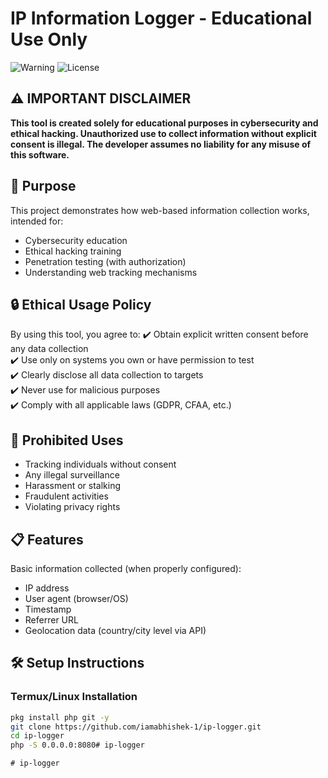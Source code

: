 # IP Information Logger - Educational Use Only

![Warning](https://img.shields.io/badge/WARNING-For%20Educational%20Use%20Only-red) 
![License](https://img.shields.io/badge/License-MIT%20%2B%20Ethical%20Restrictions-green)

## ⚠️ IMPORTANT DISCLAIMER

**This tool is created solely for educational purposes in cybersecurity and ethical hacking. Unauthorized use to collect information without explicit consent is illegal. The developer assumes no liability for any misuse of this software.**

## 📌 Purpose

This project demonstrates how web-based information collection works, intended for:
- Cybersecurity education
- Ethical hacking training
- Penetration testing (with authorization)
- Understanding web tracking mechanisms

## 🔒 Ethical Usage Policy

By using this tool, you agree to:
✔️ Obtain explicit written consent before any data collection  
✔️ Use only on systems you own or have permission to test  
✔️ Clearly disclose all data collection to targets  
✔️ Never use for malicious purposes  
✔️ Comply with all applicable laws (GDPR, CFAA, etc.)

## 🚫 Prohibited Uses
- Tracking individuals without consent
- Any illegal surveillance
- Harassment or stalking
- Fraudulent activities
- Violating privacy rights

## 📋 Features

Basic information collected (when properly configured):
- IP address
- User agent (browser/OS)
- Timestamp
- Referrer URL
- Geolocation data (country/city level via API)

## 🛠️ Setup Instructions

### Termux/Linux Installation
```bash
pkg install php git -y
git clone https://github.com/iamabhishek-1/ip-logger.git
cd ip-logger
php -S 0.0.0.0:8080#   i p - l o g g e r 
 
 #   i p - l o g g e r  
 
